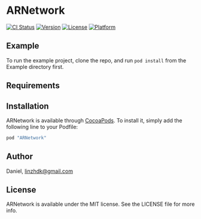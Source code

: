 # ARNetwork

[![CI Status](http://img.shields.io/travis/Daniel/ARNetwork.svg?style=flat)](https://travis-ci.org/Daniel/ARNetwork)
[![Version](https://img.shields.io/cocoapods/v/ARNetwork.svg?style=flat)](http://cocoapods.org/pods/ARNetwork)
[![License](https://img.shields.io/cocoapods/l/ARNetwork.svg?style=flat)](http://cocoapods.org/pods/ARNetwork)
[![Platform](https://img.shields.io/cocoapods/p/ARNetwork.svg?style=flat)](http://cocoapods.org/pods/ARNetwork)

## Example

To run the example project, clone the repo, and run `pod install` from the Example directory first.

## Requirements

## Installation

ARNetwork is available through [CocoaPods](http://cocoapods.org). To install
it, simply add the following line to your Podfile:

```ruby
pod "ARNetwork"
```

## Author

Daniel, linzhdk@gmail.com

## License

ARNetwork is available under the MIT license. See the LICENSE file for more info.
